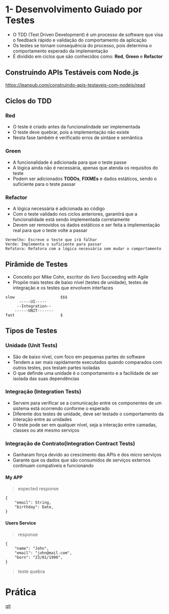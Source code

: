 # 1- Desenvolvimento Guiado por Testes

- O TDD (Test Driven Development) é um processo de software que visa o feedback rápido e validação do comportamento da aplicação
- Os testes se tornam consequência do processo, pois determina o comportamento esperado da implementação
- É dividido em ciclos que são conhecidos como: **Red**, **Green** e **Refactor**

## Construindo APIs Testáveis com Node.js

https://leanpub.com/construindo-apis-testaveis-com-nodejs/read

## Ciclos do TDD

### Red

- O teste é criado antes da funcionalindade ser implementada
- O teste deve quebrar, pois a implementação não existe
- Nesta fase também é verificado erros de sintáxe e semântica

### Green

- A funcionalidade é adicionada para que o teste passe
- A lógica ainda não é necessária, apenas que atenda os requisitos do teste
- Podem ser adicionados **TODOs**, **FIXMEs** e dados estáticos, sendo o suficiente para o teste passar

### Refactor

- A lógica necessária é adicionada ao código
- Com o teste validado nos ciclos anteriores, garantirá que a funcionalidade está sendo implementada corretamente
- Devem ser removidos os dados estáticos e ser feita a implementação real para que o teste volte a passar

```
Vermelho: Escreve o teste que irá falhar
Verde: Implementa o suficiente para passar
Refatora: Refatora com a lógica necessária sem mudar o comportamento
```

## Pirâmide de Testes

- Conceito por Mike Cohn, escritor do livro Succeeding with Agile
- Propõe mais testes de baixo nível (testes de unidade), testes de integração e os testes que envolvem interfaces

```
slow                    $$$
      -----UI-----
     --Integration--
    ------UNIT-------
fast                    $
```

## Tipos de Testes

### Unidade (Unit Tests)

- São de baixo nível, com foco em pequenas partes do software
- Tendem a ser mais rapidamente executados quando comparados com outros testes, pos testam partes isoladas
- O que definde uma unidade é o comportamento e a facilidade de ser isolada das suas dependências

### Integração (Integration Tests)

- Servem para verificar se a comunicação entre os componentes de um sistema está ocorrendo conforme o esperado
- Diferente dos testes de unidade, deve ser testado o comportamento da interação entre as unidades
- O teste pode ser em qualquer nível, seja a interação entre camadas, classes ou até mesmo serviços

### Integração de Contrato(Integration Contract Tests)

- Ganharam força devido ao crescimento das APIs e dos micro serviços
- Garante que os dados que são consumidos de serviços externos continuam compatíveis e funcionando

#### My APP

> expected response

```
{
    "email": String,
    "birthday": Date,
}
```

#### Users Service

> response

```
{
    "name": "John",
    "email": "john@mail.com",
    "born": "23/01/1990",
}
```

> teste quebra

# Prática

[git](https://github.com/hmschreiner/node-tdd)

